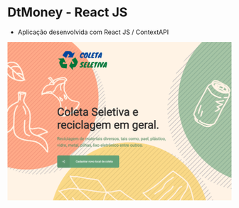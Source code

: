# DtMoney - React JS

- Aplicação desenvolvida com React JS / ContextAPI

![](https://github.com/tellesdev/Coleta-Seletiva/blob/master/public/home.png)
